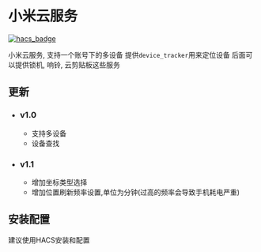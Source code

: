 <!--
 * @Author        : fineemb
 * @Github        : https://github.com/fineemb
 * @Description   : 
 * @Date          : 2020-08-26 16:20:12
 * @LastEditors   : fineemb
 * @LastEditTime  : 2020-09-24 19:14:04
-->

# 小米云服务

[![hacs_badge](https://img.shields.io/badge/HACS-Default-orange.svg)](https://github.com/custom-components/hacs)

小米云服务, 支持一个账号下的多设备
提供`device_tracker`用来定位设备
后面可以提供锁机, 响铃, 云剪贴板这些服务

## 更新

+ ### v1.0
  + 支持多设备
  + 设备查找
+ ### v1.1
  + 增加坐标类型选择
  + 增加位置刷新频率设置,单位为分钟(过高的频率会导致手机耗电严重)
  
## 安装配置

建议使用HACS安装和配置